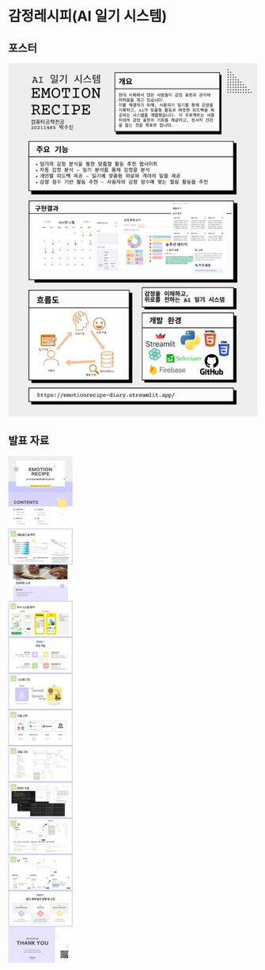 # 감정레시피(AI 일기 시스템)

## 포스터
![포스터](readmeFIles/poster.png)

## 발표 자료
![ppt](readmeFIles/emotionrecipe_ppt.jpg)
